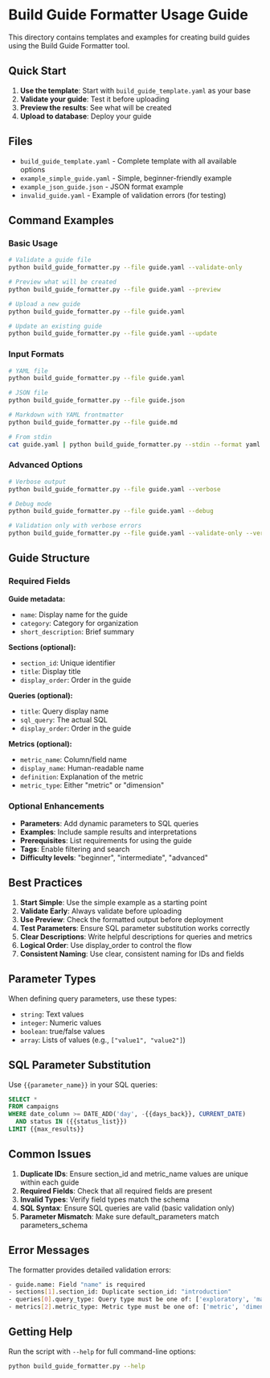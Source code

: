 # Build Guide Formatter Usage Guide

This directory contains templates and examples for creating build guides using the Build Guide Formatter tool.

## Quick Start

1. **Use the template**: Start with `build_guide_template.yaml` as your base
2. **Validate your guide**: Test it before uploading
3. **Preview the results**: See what will be created
4. **Upload to database**: Deploy your guide

## Files

- `build_guide_template.yaml` - Complete template with all available options
- `example_simple_guide.yaml` - Simple, beginner-friendly example
- `example_json_guide.json` - JSON format example
- `invalid_guide.yaml` - Example of validation errors (for testing)

## Command Examples

### Basic Usage
```bash
# Validate a guide file
python build_guide_formatter.py --file guide.yaml --validate-only

# Preview what will be created
python build_guide_formatter.py --file guide.yaml --preview

# Upload a new guide
python build_guide_formatter.py --file guide.yaml

# Update an existing guide
python build_guide_formatter.py --file guide.yaml --update
```

### Input Formats
```bash
# YAML file
python build_guide_formatter.py --file guide.yaml

# JSON file  
python build_guide_formatter.py --file guide.json

# Markdown with YAML frontmatter
python build_guide_formatter.py --file guide.md

# From stdin
cat guide.yaml | python build_guide_formatter.py --stdin --format yaml
```

### Advanced Options
```bash
# Verbose output
python build_guide_formatter.py --file guide.yaml --verbose

# Debug mode
python build_guide_formatter.py --file guide.yaml --debug

# Validation only with verbose errors
python build_guide_formatter.py --file guide.yaml --validate-only --verbose
```

## Guide Structure

### Required Fields

**Guide metadata:**
- `name`: Display name for the guide
- `category`: Category for organization 
- `short_description`: Brief summary

**Sections (optional):**
- `section_id`: Unique identifier
- `title`: Display title
- `display_order`: Order in the guide

**Queries (optional):**
- `title`: Query display name
- `sql_query`: The actual SQL
- `display_order`: Order in the guide

**Metrics (optional):**
- `metric_name`: Column/field name
- `display_name`: Human-readable name
- `definition`: Explanation of the metric
- `metric_type`: Either "metric" or "dimension"

### Optional Enhancements

- **Parameters**: Add dynamic parameters to SQL queries
- **Examples**: Include sample results and interpretations  
- **Prerequisites**: List requirements for using the guide
- **Tags**: Enable filtering and search
- **Difficulty levels**: "beginner", "intermediate", "advanced"

## Best Practices

1. **Start Simple**: Use the simple example as a starting point
2. **Validate Early**: Always validate before uploading
3. **Use Preview**: Check the formatted output before deployment
4. **Test Parameters**: Ensure SQL parameter substitution works correctly
5. **Clear Descriptions**: Write helpful descriptions for queries and metrics
6. **Logical Order**: Use display_order to control the flow
7. **Consistent Naming**: Use clear, consistent naming for IDs and fields

## Parameter Types

When defining query parameters, use these types:

- `string`: Text values
- `integer`: Numeric values  
- `boolean`: true/false values
- `array`: Lists of values (e.g., `["value1", "value2"]`)

## SQL Parameter Substitution

Use `{{parameter_name}}` in your SQL queries:

```sql
SELECT *
FROM campaigns
WHERE date_column >= DATE_ADD('day', -{{days_back}}, CURRENT_DATE)
  AND status IN ({{status_list}})
LIMIT {{max_results}}
```

## Common Issues

1. **Duplicate IDs**: Ensure section_id and metric_name values are unique within each guide
2. **Required Fields**: Check that all required fields are present
3. **Invalid Types**: Verify field types match the schema
4. **SQL Syntax**: Ensure SQL queries are valid (basic validation only)
5. **Parameter Mismatch**: Make sure default_parameters match parameters_schema

## Error Messages

The formatter provides detailed validation errors:

```bash
- guide.name: Field "name" is required
- sections[1].section_id: Duplicate section_id: "introduction"  
- queries[0].query_type: Query type must be one of: ['exploratory', 'main_analysis', 'validation']
- metrics[2].metric_type: Metric type must be one of: ['metric', 'dimension']
```

## Getting Help

Run the script with `--help` for full command-line options:

```bash
python build_guide_formatter.py --help
```